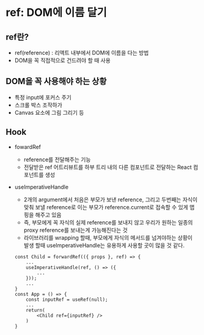 # ref: DOM에 이름 달기

## ref란?
* ref(reference) : 리액트 내부에서 DOM에 이름을 다는 방법
* DOM을 꼭 직접적으로 건드려야 할 때 사용

## DOM을 꼭 사용해야 하는 상황
* 특정 input에 포커스 주기
* 스크롤 박스 조작하가
* Canvas 요소에 그림 그리기 등

## Hook
* fowardRef
    - reference를 전달해주는 기능
    - 전달받은 ref 어트리뷰트를 하부 트리 내의 다른 컴포넌트로 전달하는 React 컴포넌트를 생성

* useImperativeHandle
    - 2개의 argument에서 처음은 부모가 보낸 reference, 그리고 두번째는 자식이 맞춰 보낼 reference로 이는 부모가 reference.current로 접속할 수 있게 맵핑을 해주고 있음
    - 즉, 부모에게 꼭 자식의 실제 reference를 보내지 않고 우리가 원하는 일종의 proxy reference를 보내는게 가능해진다는 것
    - 라이브러리를 wrapping 할때, 부모에게 자식의 메서드를 넘겨야하는 상황이 발생 할때 useImperativeHandle는 유용하게 사용할 곳이 많을 것 같다.
    ```
    const Child = forwardRef(({ props }, ref) => {
        ...
        useImperativeHandle(ref, () => ({
            ...
        }));
        ...
    }
    const App = () => {
        const inputRef = useRef(null);
        ...
        return(
            <Child ref={inputRef} />
        )
    }
    ```
    